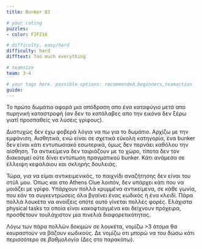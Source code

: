 ```yaml
---
title: Bunker 83

# your rating
puzzles:
- color: F2F216

# difficulty, easy/hard
difficulty: hard
difftext: Too much everything

# teamsize
team: 3-4

# your tags here. possible options: recommended,beginners,teamaction
guide:
---
```


Το πρώτο δωμάτιο αφορά μια απόδραση απο ένα καταφύγιο μετά απο πυρηνική καταστροφή (αν δεν το κατάλαβες απο την εικόνα δεν ξέρω γιατί προσπαθείς να λύσεις γρίφους).

Δυστυχώς δεν έχω φοβερά λόγια να πω για το δωμάτιο. Αρχίζω με την εμφάνιση. Αισθητικά, ενώ είναι σε σχετικά εύκολη κατηγορία, ένα bunker δεν είναι κάτι εντυπωσιακό εσωτερικά, όμως δεν περνάει καθόλου την αίσθηση. Τα αντικείμενα δεν ταιριάζουν με το χώρο, τίποτα δεν τον διακοσμεί ούτε δίνει εντύπωση πραγματικού bunker. Κάτι ανάμεσα σε έλλειψη κεφαλάιου και σκληρής δουλειάς.

Τώρα, για να είμαι αντικειμενικός, το παιχνίδι αναζήτησης δεν είναι του στύλ μου. Όπως και στο Athens Clue λοιπόν, δεν υπάρχει κάτι που να μοιάζει με γρίφο. Υπάρχουν πολλά κρυμμένα αντικείμενα, σε κάθε γωνία, που εάν τα συγκεντρώσεις όλα βγαίνει ένας κωδικός ή ένα κλειδί. Πάρα πολλά λουκέτα να ανοίξεις οπότε αυτό γίνεται πολλές φορές. Ελάχιστα physical tasks τα οποία είναι κακοφτιαγμένα και δείχνουν πρόχειρα, προσθέτουν τουλάχιστον μια πινελιά διαφορετικότητας.

Λόγω των πάρα πολλών δοκιμών σε λουκέτα, νομίζω  >3 άτομα θα κουραστούν να βάζουν κωδικούς. Δε νομίζω οτι μπορώ να του δώσω κάτι περισσότερο σε *βαθμολογία* (Δες στο παρακάτω).
